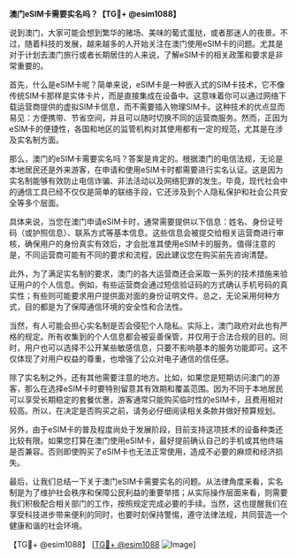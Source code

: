 **澳门eSIM卡需要实名吗？【TG💪+ @esim1088】**

说到澳门，大家可能会想到繁华的赌场、美味的葡式蛋挞，或者那迷人的夜景。不过，随着科技的发展，越来越多的人开始关注在澳门使用eSIM卡的问题。尤其是对于计划去澳门旅行或者长期居住的人来说，了解eSIM卡的相关政策和要求是非常重要的。

首先，什么是eSIM卡呢？简单来说，eSIM卡是一种嵌入式的SIM卡技术，它不像传统SIM卡那样是实体卡片，而是直接集成在设备中。这意味着你可以通过网络下载运营商提供的虚拟SIM卡信息，而不需要插入物理SIM卡。这种技术的优点显而易见：方便携带、节省空间，并且可以随时切换不同的运营商服务。然而，正因为eSIM卡的便捷性，各国和地区的监管机构对其使用都有一定的规范，尤其是在涉及实名制方面。

那么，澳门的eSIM卡需要实名吗？答案是肯定的。根据澳门的电信法规，无论是本地居民还是外来游客，在申请和使用eSIM卡时都需要进行实名认证。这是因为实名制能够有效防止电信诈骗、非法活动以及网络犯罪的发生。毕竟，现代社会中的通信工具已经不仅仅是简单的联络手段，它还涉及到个人隐私保护和社会公共安全等多个层面。

具体来说，当您在澳门申请eSIM卡时，通常需要提供以下信息：姓名、身份证号码（或护照信息）、联系方式等基本信息。这些信息会被提交给相关运营商进行审核，确保用户的身份真实有效后，才会批准其使用eSIM卡的服务。值得注意的是，不同运营商可能有不同的要求和流程，因此建议您在购买前先咨询清楚。

此外，为了满足实名制的要求，澳门的各大运营商还会采取一系列的技术措施来验证用户的个人信息。例如，有些运营商会通过短信验证码的方式确认手机号码的真实性；有些则可能要求用户提供面对面的身份证明文件。总之，无论采用何种方式，目的都是为了保障通信环境的安全性和合法性。

当然，有人可能会担心实名制是否会侵犯个人隐私。实际上，澳门政府对此也有严格的规定。所有收集到的个人信息都会被妥善保管，并仅用于合法合规的目的。同时，用户也可以选择不公开某些敏感信息，只要不影响基本的服务功能即可。这不仅体现了对用户权益的尊重，也增强了公众对电子通信的信任感。

除了实名制之外，还有其他需要注意的地方。比如，如果您是短期访问澳门的游客，那么在选择eSIM卡时要特别留意其有效期和覆盖范围。因为不同于本地居民可以享受长期稳定的套餐优惠，游客通常只能购买临时性的eSIM卡，且费用相对较高。所以，在决定是否购买之前，请务必仔细阅读相关条款并做好预算规划。

另外，由于eSIM卡的普及程度尚处于发展阶段，目前支持这项技术的设备种类还比较有限。如果您打算在澳门使用eSIM卡，最好提前确认自己的手机或其他终端是否兼容。否则即使购买了eSIM卡也无法正常使用，造成不必要的麻烦和经济损失。

最后，让我们总结一下关于澳门eSIM卡需要实名的问题。从法律角度来看，实名制是为了维护社会秩序和保障公民利益的重要举措；从实际操作层面来看，则需要我们积极配合相关部门的工作，按照规定完成必要的手续。当然，这也提醒我们在享受科技进步带来便利的同时，也要时刻保持警惕，遵守法律法规，共同营造一个健康和谐的社会环境。

【TG💪+ @esim1088】 [[TG💪+ @esim1088](https://t.me/s/esim1088) ![Image](https://i.postimg.cc/4NQfJmqS/Snipaste-2025-05-13-00-14-12.png)]